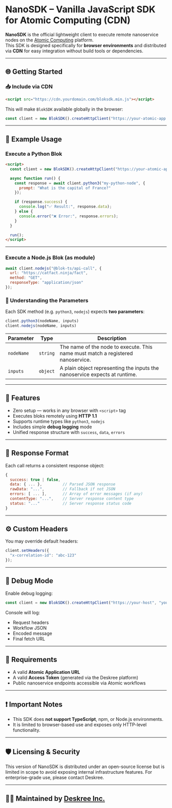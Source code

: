 
# NanoSDK – Vanilla JavaScript SDK for Atomic Computing (CDN)

**NanoSDK** is the official lightweight client to execute remote nanoservice nodes on the [Atomic Computing](https://deskree.com) platform.  
This SDK is designed specifically for **browser environments** and distributed via **CDN** for easy integration without build tools or dependencies.

---

## 🌐 Getting Started

### 📥 Include via CDN

```html
<script src="https://cdn.yourdomain.com/bloksdk.min.js"></script>
```

This will make `BlokSDK` available globally in the browser:

```js
const client = new BlokSDK().createHttpClient("https://your-atomic-app.com", "your-access-token");
```

---

## 🚀 Example Usage

### Execute a Python Blok 

```html
<script>
  const client = new BlokSDK().createHttpClient("https://your-atomic-app.com", "your-access-token");

  async function run() {
    const response = await client.python3("my-python-node", {
      prompt: "What is the capital of France?"
    });

    if (response.success) {
      console.log("✅ Result:", response.data);
    } else {
      console.error("❌ Error:", response.errors);
    }
  }

  run();
</script>
```

---

### Execute a Node.js Blok (as module)

```js
await client.nodejs("@blok-ts/api-call", {
  url: "https://catfact.ninja/fact",
  method: "GET",
  responseType: "application/json"
});
```

### 📌 Understanding the Parameters

Each SDK method (e.g. `python3`, `nodejs`) expects **two parameters**:

```js
client.python3(nodeName, inputs)
client.nodejs(nodeName, inputs)
```

| Parameter     | Type      | Description                                                                 |
|---------------|-----------|-----------------------------------------------------------------------------|
| `nodeName`    | `string`  | The name of the node to execute. This name must match a registered nanoservice. |
| `inputs`      | `object`  | A plain object representing the inputs the nanoservice expects at runtime.     |

---

## 🧠 Features

- Zero setup — works in any browser with `<script>` tag
- Executes bloks remotely using **HTTP 1.1**
- Supports runtime types like `python3`, `nodejs`
- Includes simple **debug logging** mode
- Unified response structure with `success`, `data`, `errors`

---

## 🔄 Response Format

Each call returns a consistent response object:

```js
{
  success: true | false,
  data: { ... },         // Parsed JSON response
  rawData: "...",        // Fallback if not JSON
  errors: [ ... ],       // Array of error messages (if any)
  contentType: "...",    // Server response content type
  status: "..."          // Server response status code
}
```

---

## ⚙️ Custom Headers

You may override default headers:
```js
client.setHeaders({
  "x-correlation-id": "abc-123"
});
```

---

## 🧪 Debug Mode

Enable debug logging:
```js
const client = new BlokSDK().createHttpClient("https://your-host", "your-token", true);
```

Console will log:
- Request headers
- Workflow JSON
- Encoded message
- Final fetch URL

---

## 🔐 Requirements

- A valid **Atomic Application URL**
- A valid **Access Token** (generated via the Deskree platform)
- Public nanoservice endpoints accessible via Atomic workflows

---

## ❗ Important Notes

- This SDK does **not support TypeScript**, npm, or Node.js environments.
- It is limited to browser-based use and exposes only HTTP-level functionality.

---

## 🛡 Licensing & Security

This version of NanoSDK is distributed under an open-source license but is limited in scope to avoid exposing internal infrastructure features. For enterprise-grade use, please contact Deskree.

---

## 🧑‍💻 Maintained by [Deskree Inc.](https://deskree.com)
